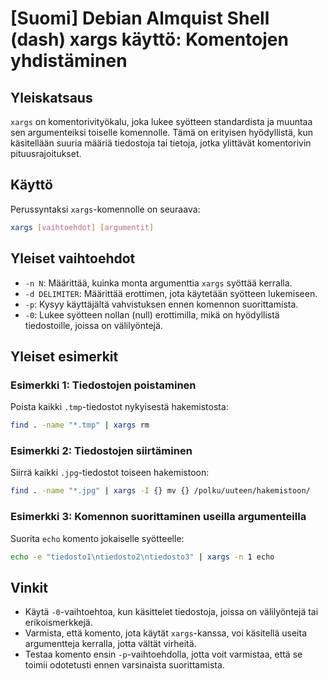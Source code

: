 # [Suomi] Debian Almquist Shell (dash) xargs käyttö: Komentojen yhdistäminen

## Yleiskatsaus
`xargs` on komentorivityökalu, joka lukee syötteen standardista ja muuntaa sen argumenteiksi toiselle komennolle. Tämä on erityisen hyödyllistä, kun käsitellään suuria määriä tiedostoja tai tietoja, jotka ylittävät komentorivin pituusrajoitukset.

## Käyttö
Perussyntaksi `xargs`-komennolle on seuraava:

```bash
xargs [vaihtoehdot] [argumentit]
```

## Yleiset vaihtoehdot
- `-n N`: Määrittää, kuinka monta argumenttia `xargs` syöttää kerralla.
- `-d DELIMITER`: Määrittää erottimen, jota käytetään syötteen lukemiseen.
- `-p`: Kysyy käyttäjältä vahvistuksen ennen komennon suorittamista.
- `-0`: Lukee syötteen nollan (null) erottimilla, mikä on hyödyllistä tiedostoille, joissa on välilyöntejä.

## Yleiset esimerkit

### Esimerkki 1: Tiedostojen poistaminen
Poista kaikki `.tmp`-tiedostot nykyisestä hakemistosta:

```bash
find . -name "*.tmp" | xargs rm
```

### Esimerkki 2: Tiedostojen siirtäminen
Siirrä kaikki `.jpg`-tiedostot toiseen hakemistoon:

```bash
find . -name "*.jpg" | xargs -I {} mv {} /polku/uuteen/hakemistoon/
```

### Esimerkki 3: Komennon suorittaminen useilla argumenteilla
Suorita `echo` komento jokaiselle syötteelle:

```bash
echo -e "tiedosto1\ntiedosto2\ntiedosto3" | xargs -n 1 echo
```

## Vinkit
- Käytä `-0`-vaihtoehtoa, kun käsittelet tiedostoja, joissa on välilyöntejä tai erikoismerkkejä.
- Varmista, että komento, jota käytät `xargs`-kanssa, voi käsitellä useita argumentteja kerralla, jotta vältät virheitä.
- Testaa komento ensin `-p`-vaihtoehdolla, jotta voit varmistaa, että se toimii odotetusti ennen varsinaista suorittamista.